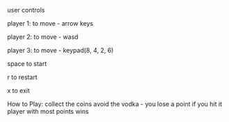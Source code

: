 user controls

player 1:
to move - arrow keys

player 2:
to move - wasd

player 3:
to move - keypad(8, 4, 2, 6)

space to start

r to restart

x to exit

How to Play:
collect the coins
avoid the vodka - you lose a point if you hit it
player with most points wins
